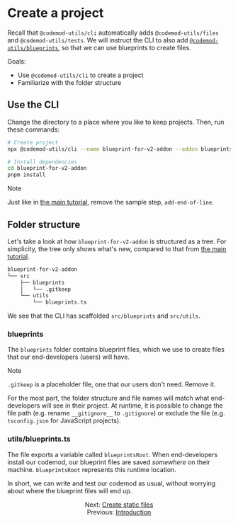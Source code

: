 # Create a project

Recall that `@codemod-utils/cli` automatically adds `@codemod-utils/files` and `@codemod-utils/tests`. We will instruct the CLI to also add [`@codemod-utils/blueprints`](../../packages/blueprints/README.md), so that we can use blueprints to create files.

Goals:

- Use `@codemod-utils/cli` to create a project
- Familiarize with the folder structure


## Use the CLI

Change the directory to a place where you like to keep projects. Then, run these commands:

```sh
# Create project
npx @codemod-utils/cli --name blueprint-for-v2-addon --addon blueprints

# Install dependencies
cd blueprint-for-v2-addon
pnpm install
```

> [!NOTE]
> Just like in [the main tutorial](../ember-codemod-rename-test-modules/04-step-1-update-acceptance-tests-part-1.md#remove-the-sample-step), remove the sample step, `add-end-of-line`.


## Folder structure

Let's take a look at how `blueprint-for-v2-addon` is structured as a tree. For simplicity, the tree only shows what's new, compared to that from [the main tutorial](ember-codemod-rename-test-modules/02-understand-the-folder-structure.md#folder-structure).

```sh
blueprint-for-v2-addon
└── src
    ├── blueprints
    │   └── .gitkeep
    └── utils
        └── blueprints.ts
```

We see that the CLI has scaffolded `src/blueprints` and `src/utils`.


### blueprints

The `blueprints` folder contains blueprint files, which we use to create files that our end-developers (users) will have.

> [!NOTE]
> `.gitkeep` is a placeholder file, one that our users don't need. Remove it.

For the most part, the folder structure and file names will match what end-developers will see in their project. At runtime, it is possible to change the file path (e.g. rename `__gitignore__` to `.gitignore`) or exclude the file (e.g. `tsconfig.json` for JavaScript projects).


### utils/blueprints.ts

The file exports a variable called `blueprintsRoot`. When end-developers install our codemod, our blueprint files are saved _somewhere_ on their machine. `blueprintsRoot` represents this runtime location.

In short, we can write and test our codemod as usual, without worrying about where the blueprint files will end up.


<div align="center">
  <div>
    Next: <a href="./02-create-static-files.md">Create static files</a>
  </div>
  <div>
    Previous: <a href="./00-introduction.md">Introduction</a>
  </div>
</div>
